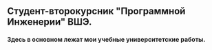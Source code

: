 ## Студент-второкурсник "Программной Инженерии" ВШЭ.

#### Здесь в основном лежат мои учебные университетские работы.

<!---

[![Anurag's GitHub stats](https://github-readme-stats.vercel.app/api?username=famusovsky)](https://github.com/anuraghazra/github-readme-stats)

famusovsky/famusovsky is a ✨ special ✨ repository because its `README.md` (this file) appears on your GitHub profile.
You can click the Preview link to take a look at your changes.
--->
